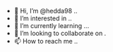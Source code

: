 - 👋 Hi, I’m @hedda98 ..
- 👀 I’m interested in ..
- 🌱 I’m currently learning ...
- 💞️ I’m looking to collaborate on .
- 📫 How to reach me ..

<!---
hedda98/hedda98 is a ✨ special ✨ repository because its `README.md` (this file) appears on your GitHub profile.
You can click the Preview link to take a look at your changes.
--->
